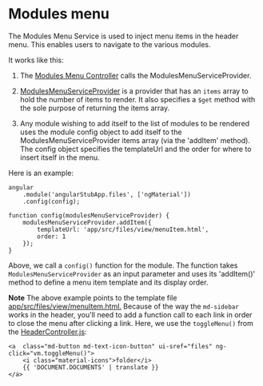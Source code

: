 # Modules menu

The Modules Menu Service is used to inject menu items in the header menu. This enables users to navigate to the various modules.

It works like this:

1. The [Modules Menu Controller](/app/src/header/ModulesMenuController.js) calls the ModulesMenuServiceProvider.

2. [ModulesMenuServiceProvider](/app/src/header/modulesMenuService.js) is a provider that has an `items` array to hold the number of items to render.
It also specifies a `$get` method with the sole purpose of returning the items array. 

3. Any module wishing to add itself to the list of modules to be rendered uses the module config object to add itself to the ModulesMenuServiceProvider items array (via the 'addItem' method).
The config object specifies the templateUrl and the order for where to insert itself in the menu.

Here is an example:

```
angular
    .module('angularStubApp.files', ['ngMaterial'])
    .config(config);

function config(modulesMenuServiceProvider) {
    modulesMenuServiceProvider.addItem({
        templateUrl: 'app/src/files/view/menuItem.html',
        order: 1
    });
}
```

Above, we call a `config()` function for the module.
The function takes `ModulesMenuServiceProvider` as an input parameter and uses its 'addItem()' method to define a menu item template and its display order.

**Note** The above example points to the template file [app/src/files/view/menuItem.html.](/app/src/files/view/menuItem.html)
Because of the way the `md-sidebar` works in the header, you'll need to add a function call to each link in order to close the menu after clicking a link.
Here, we use the `toggleMenu()` from the [HeaderController.js](/app/src/header/HeaderController.js):
```
<a  class="md-button md-text-icon-button" ui-sref="files" ng-click="vm.toggleMenu()">
    <i class="material-icons">folder</i>
    {{ 'DOCUMENT.DOCUMENTS' | translate }}
</a>
```

